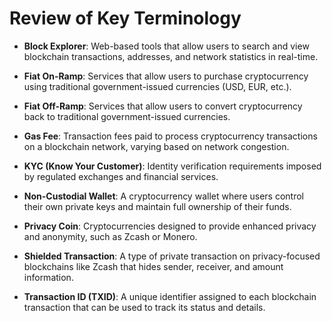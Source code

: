 # Review of Key Terminology

- **Block Explorer**: Web-based tools that allow users to search and view blockchain transactions, addresses, and network statistics in real-time.

- **Fiat On-Ramp**: Services that allow users to purchase cryptocurrency using traditional government-issued currencies (USD, EUR, etc.).

- **Fiat Off-Ramp**: Services that allow users to convert cryptocurrency back to traditional government-issued currencies.

- **Gas Fee**: Transaction fees paid to process cryptocurrency transactions on a blockchain network, varying based on network congestion.

- **KYC (Know Your Customer)**: Identity verification requirements imposed by regulated exchanges and financial services.

- **Non-Custodial Wallet**: A cryptocurrency wallet where users control their own private keys and maintain full ownership of their funds.

- **Privacy Coin**: Cryptocurrencies designed to provide enhanced privacy and anonymity, such as Zcash or Monero.

- **Shielded Transaction**: A type of private transaction on privacy-focused blockchains like Zcash that hides sender, receiver, and amount information.

- **Transaction ID (TXID)**: A unique identifier assigned to each blockchain transaction that can be used to track its status and details.
